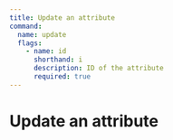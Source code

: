 ```yaml
---
title: Update an attribute
command:
  name: update
  flags:
    - name: id
      shorthand: i
      description: ID of the attribute
      required: true
---
```


# Update an attribute
